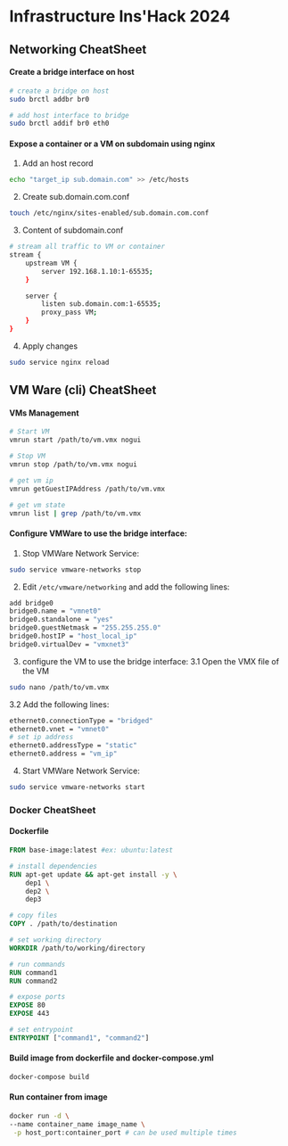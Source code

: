# Infrastructure Ins'Hack 2024
## Networking CheatSheet
#### Create a bridge interface on host
```bash
# create a bridge on host
sudo brctl addbr br0

# add host interface to bridge
sudo brctl addif br0 eth0
```
#### Expose a container or a VM on subdomain using nginx
1. Add an host record
```bash
echo "target_ip sub.domain.com" >> /etc/hosts
```
2. Create sub.domain.com.conf
```bash
touch /etc/nginx/sites-enabled/sub.domain.com.conf
```
3. Content of subdomain.conf
```bash
# stream all traffic to VM or container
stream {
    upstream VM {
        server 192.168.1.10:1-65535;
    }

    server {
        listen sub.domain.com:1-65535; 
        proxy_pass VM;
    }
}
```
4. Apply changes
```bash
sudo service nginx reload
```
## VM Ware (cli) CheatSheet
#### VMs Management
```bash
# Start VM
vmrun start /path/to/vm.vmx nogui

# Stop VM
vmrun stop /path/to/vm.vmx nogui

# get vm ip
vmrun getGuestIPAddress /path/to/vm.vmx

# get vm state
vmrun list | grep /path/to/vm.vmx
```
#### Configure VMWare to use the bridge interface:
1. Stop VMWare Network Service: 
```bash	
sudo service vmware-networks stop
```
2. Edit `/etc/vmware/networking` and add the following lines:
```bash
add bridge0
bridge0.name = "vmnet0"
bridge0.standalone = "yes"
bridge0.guestNetmask = "255.255.255.0"
bridge0.hostIP = "host_local_ip"
bridge0.virtualDev = "vmxnet3"
```
3. configure the VM to use the bridge interface:
3.1 Open the VMX file of the VM
```bash
sudo nano /path/to/vm.vmx
```
3.2 Add the following lines:
```bash
ethernet0.connectionType = "bridged"
ethernet0.vnet = "vmnet0"
# set ip address
ethernet0.addressType = "static"
ethernet0.address = "vm_ip"
```
4. Start VMWare Network Service:
```bash
sudo service vmware-networks start
```
### Docker CheatSheet
#### Dockerfile
```dockerfile
FROM base-image:latest #ex: ubuntu:latest

# install dependencies
RUN apt-get update && apt-get install -y \
    dep1 \
    dep2 \
    dep3

# copy files
COPY . /path/to/destination

# set working directory
WORKDIR /path/to/working/directory

# run commands
RUN command1
RUN command2

# expose ports
EXPOSE 80
EXPOSE 443

# set entrypoint
ENTRYPOINT ["command1", "command2"]
```
#### Build image from dockerfile and docker-compose.yml
```bash
docker-compose build
```
#### Run container from image
```bash
docker run -d \
--name container_name image_name \
 -p host_port:container_port # can be used multiple times
```